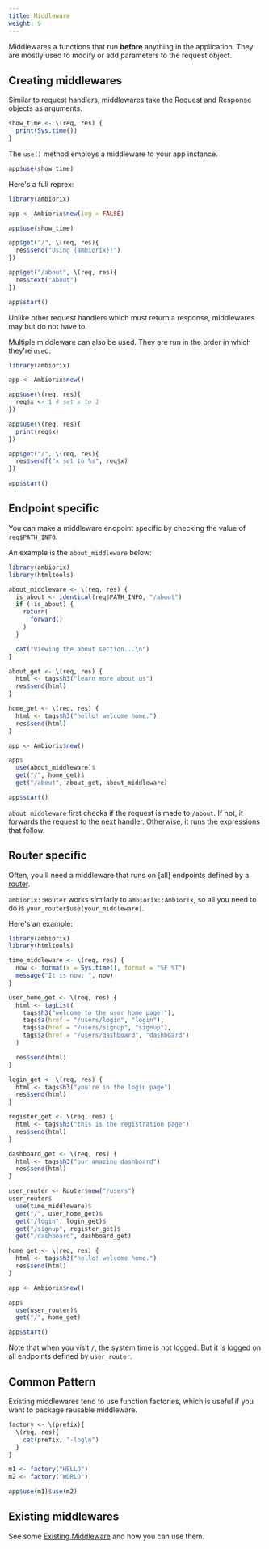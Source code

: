 ```yaml
---
title: Middleware
weight: 9
---
```


Middlewares a functions that run __before__ anything in the application. They are mostly
used to modify or add parameters to the request object.

## Creating middlewares

Similar to request handlers, middlewares take the Request and Response objects
as arguments.

```r
show_time <- \(req, res) {
  print(Sys.time())
}
```

The `use()` method employs a middleware to your app instance.

```r
app$use(show_time)
```

Here's a full reprex:

```r
library(ambiorix)

app <- Ambiorix$new(log = FALSE)

app$use(show_time)

app$get("/", \(req, res){
  res$send("Using {ambiorix}!")
})

app$get("/about", \(req, res){
  res$text("About")
})

app$start()
```

Unlike other request handlers which must return a response, middlewares may but do not have to.

Multiple middleware can also be used. They are run in the order in which they're `use`d:

```r
library(ambiorix)

app <- Ambiorix$new()

app$use(\(req, res){
  req$x <- 1 # set x to 1
})

app$use(\(req, res){
  print(req$x)
})

app$get("/", \(req, res){
  res$sendf("x set to %s", req$x)
})

app$start()
```

## Endpoint specific

You can make a middleware endpoint specific by checking the value of `req$PATH_INFO`.

An example is the `about_middleware` below:

```r
library(ambiorix)
library(htmltools)

about_middleware <- \(req, res) {
  is_about <- identical(req$PATH_INFO, "/about")
  if (!is_about) {
    return(
      forward()
    )
  }

  cat("Viewing the about section...\n")
}

about_get <- \(req, res) {
  html <- tags$h3("learn more about us")
  res$send(html)
}

home_get <- \(req, res) {
  html <- tags$h3("hello! welcome home.")
  res$send(html)
}

app <- Ambiorix$new()

app$
  use(about_middleware)$
  get("/", home_get)$
  get("/about", about_get, about_middleware)

app$start()
```

`about_middleware` first checks if the request is made to `/about`. If not, it
forwards the request to the next handler. Otherwise, it runs the expressions
that follow.

## Router specific

Often, you'll need a middleware that runs on [all] endpoints defined by
a [router](/docs/ambiorix/router).

`ambiorix::Router` works similarly to `ambiorix::Ambiorix`, so all you need
to do is `your_router$use(your_middleware)`.

Here's an example:

```r
library(ambiorix)
library(htmltools)

time_middleware <- \(req, res) {
  now <- format(x = Sys.time(), format = "%F %T")
  message("It is now: ", now)
}

user_home_get <- \(req, res) {
  html <- tagList(
    tags$h3("welcome to the user home page!"),
    tags$a(href = "/users/login", "login"),
    tags$a(href = "/users/signup", "signup"),
    tags$a(href = "/users/dashboard", "dashboard")
  )

  res$send(html)
}

login_get <- \(req, res) {
  html <- tags$h3("you're in the login page")
  res$send(html)
}

register_get <- \(req, res) {
  html <- tags$h3("this is the registration page")
  res$send(html)
}

dashboard_get <- \(req, res) {
  html <- tags$h3("our amazing dashboard")
  res$send(html)
}

user_router <- Router$new("/users")
user_router$
  use(time_middleware)$
  get("/", user_home_get)$
  get("/login", login_get)$
  get("/signup", register_get)$
  get("/dashboard", dashboard_get)

home_get <- \(req, res) {
  html <- tags$h3("hello! welcome home.")
  res$send(html)
}

app <- Ambiorix$new()

app$
  use(user_router)$
  get("/", home_get)

app$start()
```

Note that when you visit `/`, the system time is not logged. But it is logged
on all endpoints defined by `user_router`.

## Common Pattern

Existing middlewares tend to use function factories, which is useful if you want to
package reusable middleware.

```r
factory <- \(prefix){
  \(req, res){
    cat(prefix, "-log\n")
  }
}

m1 <- factory("HELLO")
m2 <- factory("WORLD")

app$use(m1)$use(m2)
```

## Existing middlewares

See some [Existing Middleware](/docs/middlewares) and how you can use them.

